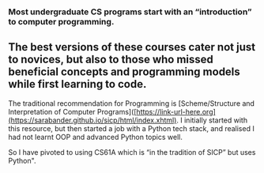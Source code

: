 ### Most undergraduate CS programs start with an “introduction” to computer programming. 
## The best versions of these courses cater not just to novices, but also to those who missed beneficial concepts and programming models while first learning to code.


The traditional recommendation for Programming is [Scheme/Structure and Interpretation of Computer Programs]([https://link-url-here.org](https://sarabander.github.io/sicp/html/index.xhtml). 
I initially started with this resource, but then started a job with a Python tech stack, and realised I had not learnt OOP and advanced Python topics well. 


So I have pivoted to using CS61A which is “in the tradition of SICP” but uses Python".
